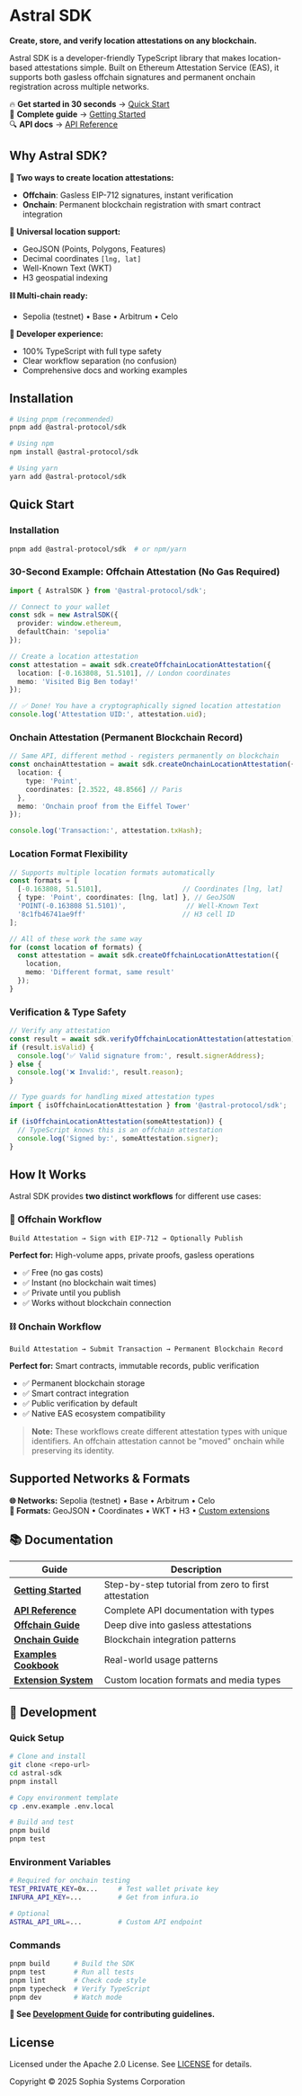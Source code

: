 # Astral SDK

**Create, store, and verify location attestations on any blockchain.**

Astral SDK is a developer-friendly TypeScript library that makes location-based attestations simple. Built on Ethereum Attestation Service (EAS), it supports both gasless offchain signatures and permanent onchain registration across multiple networks.

🔥 **Get started in 30 seconds** → [Quick Start](#quick-start)  
📖 **Complete guide** → [Getting Started](docs/getting-started.md)  
🔍 **API docs** → [API Reference](docs/api-reference.md)

## Why Astral SDK?

**🚀 Two ways to create location attestations:**
- **Offchain**: Gasless EIP-712 signatures, instant verification
- **Onchain**: Permanent blockchain registration with smart contract integration

**📍 Universal location support:**
- GeoJSON (Points, Polygons, Features) 
- Decimal coordinates `[lng, lat]`
- Well-Known Text (WKT)
- H3 geospatial indexing

**⛓️ Multi-chain ready:**
- Sepolia (testnet) • Base • Arbitrum • Celo

**💫 Developer experience:**
- 100% TypeScript with full type safety
- Clear workflow separation (no confusion)
- Comprehensive docs and working examples

## Installation

```bash
# Using pnpm (recommended)
pnpm add @astral-protocol/sdk

# Using npm
npm install @astral-protocol/sdk

# Using yarn
yarn add @astral-protocol/sdk
```

## Quick Start

### Installation
```bash
pnpm add @astral-protocol/sdk  # or npm/yarn
```

### 30-Second Example: Offchain Attestation (No Gas Required)
```typescript
import { AstralSDK } from '@astral-protocol/sdk';

// Connect to your wallet
const sdk = new AstralSDK({ 
  provider: window.ethereum,
  defaultChain: 'sepolia' 
});

// Create a location attestation
const attestation = await sdk.createOffchainLocationAttestation({
  location: [-0.163808, 51.5101], // London coordinates
  memo: 'Visited Big Ben today!'
});

// ✅ Done! You have a cryptographically signed location attestation
console.log('Attestation UID:', attestation.uid);
```

### Onchain Attestation (Permanent Blockchain Record)
```typescript
// Same API, different method - registers permanently on blockchain
const onchainAttestation = await sdk.createOnchainLocationAttestation({
  location: { 
    type: 'Point', 
    coordinates: [2.3522, 48.8566] // Paris
  },
  memo: 'Onchain proof from the Eiffel Tower'
});

console.log('Transaction:', attestation.txHash);
```

### Location Format Flexibility
```typescript
// Supports multiple location formats automatically
const formats = [
  [-0.163808, 51.5101],                    // Coordinates [lng, lat]
  { type: 'Point', coordinates: [lng, lat] }, // GeoJSON
  'POINT(-0.163808 51.5101)',               // Well-Known Text
  '8c1fb46741ae9ff'                        // H3 cell ID
];

// All of these work the same way
for (const location of formats) {
  const attestation = await sdk.createOffchainLocationAttestation({
    location,
    memo: 'Different format, same result'
  });
}
```

### Verification & Type Safety
```typescript
// Verify any attestation 
const result = await sdk.verifyOffchainLocationAttestation(attestation);
if (result.isValid) {
  console.log('✅ Valid signature from:', result.signerAddress);
} else {
  console.log('❌ Invalid:', result.reason);
}

// Type guards for handling mixed attestation types
import { isOffchainLocationAttestation } from '@astral-protocol/sdk';

if (isOffchainLocationAttestation(someAttestation)) {
  // TypeScript knows this is an offchain attestation
  console.log('Signed by:', someAttestation.signer);
}
```

## How It Works

Astral SDK provides **two distinct workflows** for different use cases:

### 🔐 Offchain Workflow
```
Build Attestation → Sign with EIP-712 → Optionally Publish
```
**Perfect for:** High-volume apps, private proofs, gasless operations
- ✅ Free (no gas costs)
- ✅ Instant (no blockchain wait times)
- ✅ Private until you publish
- ✅ Works without blockchain connection

### ⛓️ Onchain Workflow  
```
Build Attestation → Submit Transaction → Permanent Blockchain Record
```
**Perfect for:** Smart contracts, immutable records, public verification
- ✅ Permanent blockchain storage
- ✅ Smart contract integration
- ✅ Public verification by default
- ✅ Native EAS ecosystem compatibility

> **Note:** These workflows create different attestation types with unique identifiers. An offchain attestation cannot be "moved" onchain while preserving its identity.

## Supported Networks & Formats

**🌐 Networks:** Sepolia (testnet) • Base • Arbitrum • Celo  
**📍 Formats:** GeoJSON • Coordinates • WKT • H3 • [Custom extensions](docs/extensions.md)

## 📚 Documentation

| Guide | Description |
|-------|-------------|
| [**Getting Started**](docs/getting-started.md) | Step-by-step tutorial from zero to first attestation |
| [**API Reference**](docs/api-reference.md) | Complete API documentation with types |
| [**Offchain Guide**](docs/offchain-workflow.md) | Deep dive into gasless attestations |
| [**Onchain Guide**](docs/onchain-workflow.md) | Blockchain integration patterns |
| [**Examples Cookbook**](docs/examples.md) | Real-world usage patterns |
| [**Extension System**](docs/extensions.md) | Custom location formats and media types |

## 🔧 Development

### Quick Setup
```bash
# Clone and install
git clone <repo-url>
cd astral-sdk
pnpm install

# Copy environment template
cp .env.example .env.local

# Build and test
pnpm build
pnpm test
```

### Environment Variables
```bash
# Required for onchain testing
TEST_PRIVATE_KEY=0x...     # Test wallet private key
INFURA_API_KEY=...         # Get from infura.io

# Optional
ASTRAL_API_URL=...         # Custom API endpoint
```

### Commands
```bash
pnpm build      # Build the SDK
pnpm test       # Run all tests  
pnpm lint       # Check code style
pnpm typecheck  # Verify TypeScript
pnpm dev        # Watch mode
```

**📖 See [Development Guide](docs/development.md) for contributing guidelines.**

## License

Licensed under the Apache 2.0 License. See [LICENSE](LICENSE) for details.

Copyright © 2025 Sophia Systems Corporation